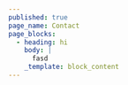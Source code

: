 ```yaml
---
published: true
page_name: Contact
page_blocks:
  - heading: hi
    body: |
      fasd
    _template: block_content
---
```


